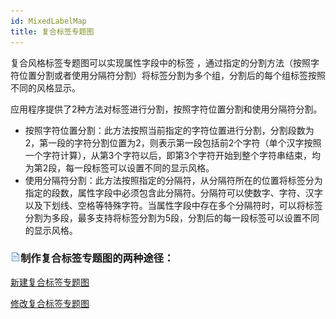 ```yaml
---
id: MixedLabelMap
title: 复合标签专题图
---
```

复合风格标签专题图可以实现属性字段中的标签
，通过指定的分割方法（按照字符位置分割或者使用分隔符分割）将标签分割为多个组，分割后的每个组标签按照不同的风格显示。

应用程序提供了2种方法对标签进行分割，按照字符位置分割和使用分隔符分割。

* 按照字符位置分割：此方法按照当前指定的字符位置进行分割，分割段数为2，第一段的字符分割位置为2，则表示第一段包括前2个字符（单个汉字按照一个字符计算），从第3个字符以后，即第3个字符开始到整个字符串结束，均为第2段，每一段标签可以设置不同的显示风格。  
  <!-- ![](img/Divide1.png)   -->
* 使用分隔符分割：此方法按照指定的分隔符，从分隔符所在的位置将标签分为指定的段数，属性字段中必须包含此分隔符。分隔符可以使数字、字符、汉字以及下划线、空格等特殊字符。当属性字段中存在多个分隔符时，可以将标签分割为多段，最多支持将标签分割为5段，分割后的每一段标签可以设置不同的显示风格。  
<!-- * ![](img/Divide2.png)   -->
  
### ![](../../img/read.gif)制作复合标签专题图的两种途径：

<!-- ![](../../img/smalltitle.png) -->
 [新建复合标签专题图](MixedLabelMapDefault.html)

<!-- ![](../../img/smalltitle.png) -->
 [修改复合标签专题图](MixedLabelMapDia.html)